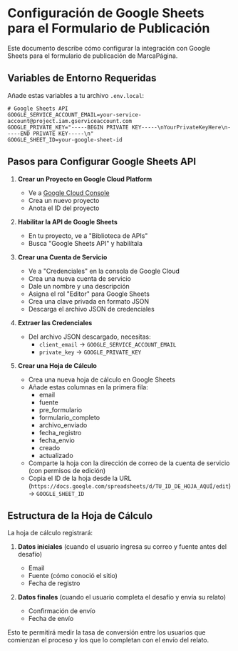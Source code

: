 # Configuración de Google Sheets para el Formulario de Publicación

Este documento describe cómo configurar la integración con Google Sheets para el formulario de publicación de MarcaPágina.

## Variables de Entorno Requeridas

Añade estas variables a tu archivo `.env.local`:

```
# Google Sheets API
GOOGLE_SERVICE_ACCOUNT_EMAIL=your-service-account@project.iam.gserviceaccount.com
GOOGLE_PRIVATE_KEY="-----BEGIN PRIVATE KEY-----\nYourPrivateKeyHere\n-----END PRIVATE KEY-----\n"
GOOGLE_SHEET_ID=your-google-sheet-id
```

## Pasos para Configurar Google Sheets API

1. **Crear un Proyecto en Google Cloud Platform**
   - Ve a [Google Cloud Console](https://console.cloud.google.com/)
   - Crea un nuevo proyecto
   - Anota el ID del proyecto

2. **Habilitar la API de Google Sheets**
   - En tu proyecto, ve a "Biblioteca de APIs"
   - Busca "Google Sheets API" y habilítala

3. **Crear una Cuenta de Servicio**
   - Ve a "Credenciales" en la consola de Google Cloud
   - Crea una nueva cuenta de servicio
   - Dale un nombre y una descripción
   - Asigna el rol "Editor" para Google Sheets
   - Crea una clave privada en formato JSON
   - Descarga el archivo JSON de credenciales

4. **Extraer las Credenciales**
   - Del archivo JSON descargado, necesitas:
     - `client_email` → `GOOGLE_SERVICE_ACCOUNT_EMAIL`
     - `private_key` → `GOOGLE_PRIVATE_KEY`

5. **Crear una Hoja de Cálculo**
   - Crea una nueva hoja de cálculo en Google Sheets
   - Añade estas columnas en la primera fila:
     - email
     - fuente
     - pre_formulario
     - formulario_completo
     - archivo_enviado
     - fecha_registro
     - fecha_envio
     - creado
     - actualizado
   - Comparte la hoja con la dirección de correo de la cuenta de servicio (con permisos de edición)
   - Copia el ID de la hoja desde la URL (`https://docs.google.com/spreadsheets/d/TU_ID_DE_HOJA_AQUÍ/edit`) → `GOOGLE_SHEET_ID`

## Estructura de la Hoja de Cálculo

La hoja de cálculo registrará:

1. **Datos iniciales** (cuando el usuario ingresa su correo y fuente antes del desafío)
   - Email
   - Fuente (cómo conoció el sitio)
   - Fecha de registro

2. **Datos finales** (cuando el usuario completa el desafío y envía su relato)
   - Confirmación de envío
   - Fecha de envío

Esto te permitirá medir la tasa de conversión entre los usuarios que comienzan el proceso y los que lo completan con el envío del relato. 